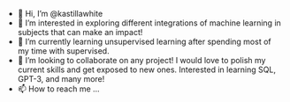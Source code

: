 - 👋 Hi, I’m @kastillawhite
- 👀 I’m interested in exploring different integrations of machine learning in subjects that can make an impact!
- 🌱 I’m currently learning unsupervised learning after spending most of my time with supervised.
- 💞️ I’m looking to collaborate on any project! I would love to polish my current skills and get exposed to new ones.
      Interested in learning SQL, GPT-3, and many more!
- 📫 How to reach me ...

